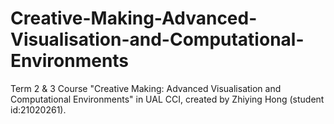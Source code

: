 # Creative-Making-Advanced-Visualisation-and-Computational-Environments
Term 2 &amp; 3 Course "Creative Making: Advanced Visualisation and Computational Environments" in UAL CCI, created by Zhiying Hong (student id:21020261).
